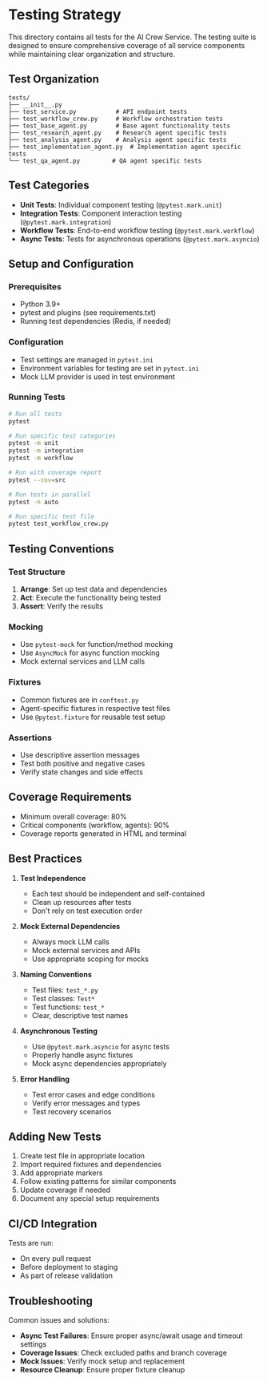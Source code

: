# Testing Strategy

This directory contains all tests for the AI Crew Service. The testing suite is designed to ensure comprehensive coverage of all service components while maintaining clear organization and structure.

## Test Organization

```
tests/
├── __init__.py
├── test_service.py           # API endpoint tests
├── test_workflow_crew.py     # Workflow orchestration tests
├── test_base_agent.py        # Base agent functionality tests
├── test_research_agent.py    # Research agent specific tests
├── test_analysis_agent.py    # Analysis agent specific tests
├── test_implementation_agent.py  # Implementation agent specific tests
└── test_qa_agent.py         # QA agent specific tests
```

## Test Categories

- **Unit Tests**: Individual component testing (`@pytest.mark.unit`)
- **Integration Tests**: Component interaction testing (`@pytest.mark.integration`)
- **Workflow Tests**: End-to-end workflow testing (`@pytest.mark.workflow`)
- **Async Tests**: Tests for asynchronous operations (`@pytest.mark.asyncio`)

## Setup and Configuration

### Prerequisites
- Python 3.9+
- pytest and plugins (see requirements.txt)
- Running test dependencies (Redis, if needed)

### Configuration
- Test settings are managed in `pytest.ini`
- Environment variables for testing are set in `pytest.ini`
- Mock LLM provider is used in test environment

### Running Tests

```bash
# Run all tests
pytest

# Run specific test categories
pytest -m unit
pytest -m integration
pytest -m workflow

# Run with coverage report
pytest --cov=src

# Run tests in parallel
pytest -n auto

# Run specific test file
pytest test_workflow_crew.py
```

## Testing Conventions

### Test Structure
1. **Arrange**: Set up test data and dependencies
2. **Act**: Execute the functionality being tested
3. **Assert**: Verify the results

### Mocking
- Use `pytest-mock` for function/method mocking
- Use `AsyncMock` for async function mocking
- Mock external services and LLM calls

### Fixtures
- Common fixtures are in `conftest.py`
- Agent-specific fixtures in respective test files
- Use `@pytest.fixture` for reusable test setup

### Assertions
- Use descriptive assertion messages
- Test both positive and negative cases
- Verify state changes and side effects

## Coverage Requirements

- Minimum overall coverage: 80%
- Critical components (workflow, agents): 90%
- Coverage reports generated in HTML and terminal

## Best Practices

1. **Test Independence**
   - Each test should be independent and self-contained
   - Clean up resources after tests
   - Don't rely on test execution order

2. **Mock External Dependencies**
   - Always mock LLM calls
   - Mock external services and APIs
   - Use appropriate scoping for mocks

3. **Naming Conventions**
   - Test files: `test_*.py`
   - Test classes: `Test*`
   - Test functions: `test_*`
   - Clear, descriptive test names

4. **Asynchronous Testing**
   - Use `@pytest.mark.asyncio` for async tests
   - Properly handle async fixtures
   - Mock async dependencies appropriately

5. **Error Handling**
   - Test error cases and edge conditions
   - Verify error messages and types
   - Test recovery scenarios

## Adding New Tests

1. Create test file in appropriate location
2. Import required fixtures and dependencies
3. Add appropriate markers
4. Follow existing patterns for similar components
5. Update coverage if needed
6. Document any special setup requirements

## CI/CD Integration

Tests are run:
- On every pull request
- Before deployment to staging
- As part of release validation

## Troubleshooting

Common issues and solutions:
- **Async Test Failures**: Ensure proper async/await usage and timeout settings
- **Coverage Issues**: Check excluded paths and branch coverage
- **Mock Issues**: Verify mock setup and replacement
- **Resource Cleanup**: Ensure proper fixture cleanup
